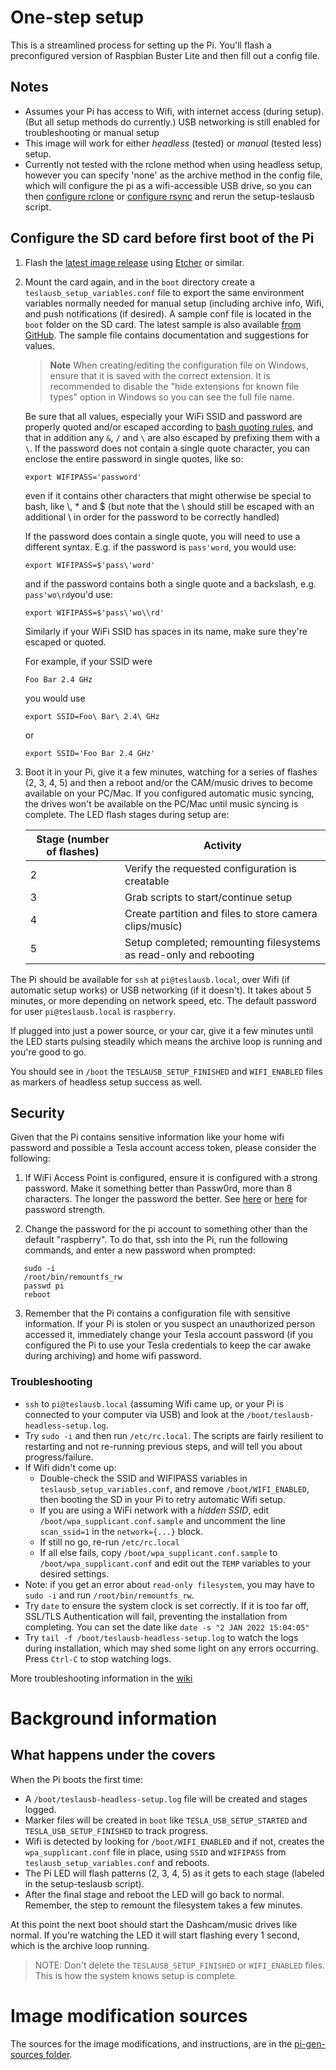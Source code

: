 # One-step setup

This is a streamlined process for setting up the Pi. You'll flash a preconfigured version of Raspbian Buster Lite and then fill out a config file.

## Notes

* Assumes your Pi has access to Wifi, with internet access (during setup). (But all setup methods do currently.) USB networking is still enabled for troubleshooting or manual setup
* This image will work for either _headless_ (tested) or _manual_ (tested less) setup.
* Currently not tested with the rclone method when using headless setup, however you can specify 'none' as the archive method in the config file, which will configure the pi as a wifi-accessible USB drive, so you can then [configure rclone](./SetupRClone.md) or [configure rsync](./SetupRSync.md) and rerun the setup-teslausb script.

## Configure the SD card before first boot of the Pi

1. Flash the [latest image release](https://github.com/marcone/teslausb/releases) using [Etcher](https://www.balena.io/etcher/) or similar.

1. Mount the card again, and in the `boot` directory create a `teslausb_setup_variables.conf` file to export the same environment variables normally needed for manual setup (including archive info, Wifi, and push notifications (if desired).
A sample conf file is located in the `boot` folder on the SD card. The latest sample is also available [from GitHub](https://github.com/marcone/teslausb/blob/main-dev/pi-gen-sources/00-teslausb-tweaks/files/teslausb_setup_variables.conf.sample).
The sample file contains documentation and suggestions for values.
    >**Note**
    >When creating/editing the configuration file on Windows, ensure that it is saved with the correct extension. It is recommended to disable the "hide extensions for known file types" option in Windows so you can see the full file name.

    Be sure that all values, especially your WiFi SSID and password are properly quoted and/or escaped according to [bash quoting rules](https://www.gnu.org/software/bash/manual/bash.html#Quoting), and that in addition any `&`, `/` and `\` are also escaped by prefixing them with a `\`.
    If the password does not contain a single quote character, you can enclose the entire password in single quotes, like so:
    ```
    export WIFIPASS='password'
    ```
    even if it contains other characters that might otherwise be special to bash, like \\, * and $ (but note that the \\ should still be escaped with an additional \\ in order for the password to be correctly handled)

    If the password does contain a single quote, you will need to use a different syntax. E.g. if the password is `pass'word`, you would use:
    ```
    export WIFIPASS=$'pass\'word'
    ```
    and if the password contains both a single quote and a backslash, e.g. `pass'wo\rd`you'd use:
    ```
    export WIFIPASS=$'pass\'wo\\rd'
    ```

    Similarly if your WiFi SSID has spaces in its name, make sure they're escaped or quoted.

    For example, if your SSID were
    ```
    Foo Bar 2.4 GHz
    ```
    you would use
    ```
    export SSID=Foo\ Bar\ 2.4\ GHz
    ```
    or
    ```
    export SSID='Foo Bar 2.4 GHz'
    ```

2. Boot it in your Pi, give it a few minutes, watching for a series of flashes (2, 3, 4, 5) and then a reboot and/or the CAM/music drives to become available on your PC/Mac. If you configured automatic music syncing, the drives won't be available on the PC/Mac until music syncing is complete. The LED flash stages during setup are:

    | Stage (number of flashes)  |  Activity |
    |---|---|
    | 2 | Verify the requested configuration is creatable |
    | 3 | Grab scripts to start/continue setup |
    | 4 | Create partition and files to store camera clips/music) |
    | 5 | Setup completed; remounting filesystems as read-only and rebooting |

The Pi should be available for `ssh` at `pi@teslausb.local`, over Wifi (if automatic setup works) or USB networking (if it doesn't). It takes about 5 minutes, or more depending on network speed, etc.  The default password for user `pi@teslausb.local` is `raspberry`.

If plugged into just a power source, or your car, give it a few minutes until the LED starts pulsing steadily which means the archive loop is running and you're good to go.

You should see in `/boot` the `TESLAUSB_SETUP_FINISHED` and `WIFI_ENABLED` files as markers of headless setup success as well.

## Security

Given that the Pi contains sensitive information like your home wifi password and possible a Tesla account access token, please consider the following:

1. If WiFi Access Point is configured, ensure it is configured with a strong password. Make it something better than Passw0rd, more than 8 characters. The longer the password the better. See [here](https://en.wikipedia.org/wiki/Password_strength) or [here](https://xkcd.com/936/) for password strength.

2. Change the password for the pi account to something other than the default "raspberry". To do that, ssh into the Pi, run the following commands, and enter a new password when prompted:
```
   sudo -i
   /root/bin/remountfs_rw
   passwd pi
   reboot
```

3. Remember that the Pi contains a configuration file with sensitive information. If your Pi is stolen or you suspect an unauthorized person accessed it, immediately change your Tesla account password (if you configured the Pi to use your Tesla credentials to keep the car awake during archiving) and home wifi password. 


### Troubleshooting

* `ssh` to `pi@teslausb.local` (assuming Wifi came up, or your Pi is connected to your computer via USB) and look at the `/boot/teslausb-headless-setup.log`.
* Try `sudo -i` and then run `/etc/rc.local`. The scripts are  fairly resilient to restarting and not re-running previous steps, and will tell you about progress/failure.
* If Wifi didn't come up:
    * Double-check the SSID and WIFIPASS variables in `teslausb_setup_variables.conf`, and remove `/boot/WIFI_ENABLED`, then booting the SD in your Pi to retry automatic Wifi setup.
    * If you are using a WiFi network with a *hidden SSID*, edit `/boot/wpa_supplicant.conf.sample` and uncomment the line `scan_ssid=1` in the `network={...}` block.
  * If still no go, re-run `/etc/rc.local`
  * If all else fails, copy `/boot/wpa_supplicant.conf.sample` to `/boot/wpa_supplicant.conf` and edit out the `TEMP` variables to your desired settings.
* Note: if you get an error about `read-only filesystem`, you may have to `sudo -i` and run `/root/bin/remountfs_rw`.
* Try `date` to ensure the system clock is set correctly. If it is too far off, SSL/TLS Authentication will fail, preventing the installation from completing. You can set the date like `date -s "2 JAN 2022 15:04:05"`
* Try `tail -f /boot/teslausb-headless-setup.log` to watch the logs during installation, which may shed some light on any errors occurring. Press `Ctrl-C` to stop watching logs.

More troubleshooting information in the [wiki](https://github.com/marcone/teslausb/wiki/Troubleshooting)

# Background information
## What happens under the covers

When the Pi boots the first time:
* A `/boot/teslausb-headless-setup.log` file will be created and stages logged.
* Marker files will be created in `boot` like `TESLA_USB_SETUP_STARTED` and `TESLA_USB_SETUP_FINISHED` to track progress.
* Wifi is detected by looking for `/boot/WIFI_ENABLED` and if not, creates the `wpa_supplicant.conf` file in place, using `SSID` and `WIFIPASS` from `teslausb_setup_variables.conf` and reboots.
* The Pi LED will flash patterns (2, 3, 4, 5) as it gets to each stage (labeled in the setup-teslausb script).
* After the final stage and reboot the LED will go back to normal. Remember, the step to remount the filesystem takes a few minutes.

At this point the next boot should start the Dashcam/music drives like normal. If you're watching the LED it will start flashing every 1 second, which is the archive loop running.

> NOTE: Don't delete the `TESLAUSB_SETUP_FINISHED` or `WIFI_ENABLED` files. This is how the system knows setup is complete.

# Image modification sources

The sources for the image modifications, and instructions, are in the [pi-gen-sources folder](https://github.com/marcone/teslausb/tree/main-dev/pi-gen-sources).
